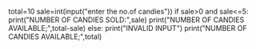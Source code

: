 total=10
sale=int(input("enter the no.of candies"))
if sale>0 and sale<=5:
     print("NUMBER OF CANDIES SOLD:",sale)
     print("NUMBER OF CANDIES AVAILABLE;",total-sale)
else:
    print("INVALID INPUT")
    print("NUMBER OF CANDIES AVAILABLE;",total)
